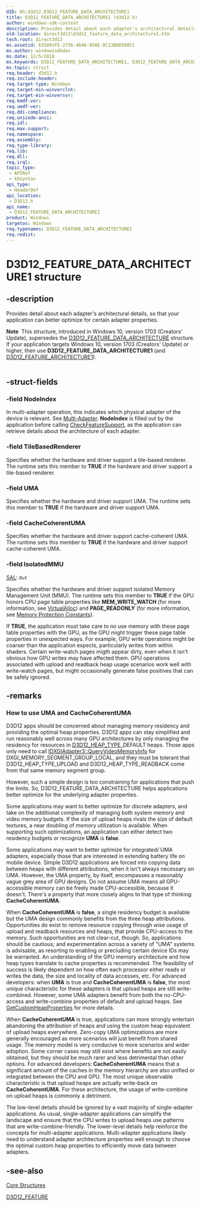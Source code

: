 ```yaml
---
UID: NS:d3d12.D3D12_FEATURE_DATA_ARCHITECTURE1
title: D3D12_FEATURE_DATA_ARCHITECTURE1 (d3d12.h)
author: windows-sdk-content
description: Provides detail about each adapter's architectural details, so that your application can better optimize for certain adapter properties.
old-location: direct3d12\d3d12_feature_data_architecture1.htm
tech.root: direct3d12
ms.assetid: 635091FE-2756-4648-958E-0C13BDD50851
ms.author: windowssdkdev
ms.date: 12/5/2018
ms.keywords: D3D12_FEATURE_DATA_ARCHITECTURE1, D3D12_FEATURE_DATA_ARCHITECTURE1 structure, d3d12/D3D12_FEATURE_DATA_ARCHITECTURE1, direct3d12.d3d12_feature_data_architecture1
ms.topic: struct
req.header: d3d12.h
req.include-header: 
req.target-type: Windows
req.target-min-winverclnt: 
req.target-min-winversvr: 
req.kmdf-ver: 
req.umdf-ver: 
req.ddi-compliance: 
req.unicode-ansi: 
req.idl: 
req.max-support: 
req.namespace: 
req.assembly: 
req.type-library: 
req.lib: 
req.dll: 
req.irql: 
topic_type:
 - APIRef
 - kbSyntax
api_type:
 - HeaderDef
api_location:
 - D3D12.h
api_name:
 - D3D12_FEATURE_DATA_ARCHITECTURE1
product: Windows
targetos: Windows
req.typenames: D3D12_FEATURE_DATA_ARCHITECTURE1
req.redist: 
---
```


# D3D12_FEATURE_DATA_ARCHITECTURE1 structure


## -description


Provides detail about each adapter's architectural details, so that your application can better optimize for certain adapter properties.
<div class="alert"><b>Note</b>  This structure, introduced in Windows 10, version 1703 (Creators' Update), supersedes the <a href="https://msdn.microsoft.com/FA16A260-3CC9-4F32-A97B-8A561A01C138">D3D12_FEATURE_DATA_ARCHITECTURE</a> structure. If your application targets  Windows 10, version 1703 (Creators' Update) or higher, then use <b>D3D12_FEATURE_DATA_ARCHITECTURE1</b> (and <a href="https://msdn.microsoft.com/165ECFE0-1B18-4A26-8B9C-3CE53776A349">D3D12_FEATURE_ARCHITECTURE1</a>).</div><div> </div>

## -struct-fields




### -field NodeIndex

In multi-adapter operation, this indicates which physical adapter of the device is relevant.
            See <a href="https://msdn.microsoft.com/en-us/library/Dn933253(v=VS.85).aspx">Multi-Adapter</a>.
            <b>NodeIndex</b> is filled out by the application before calling <a href="https://msdn.microsoft.com/2E986E37-30C7-45FE-BC8B-A6DD5670938F">CheckFeatureSupport</a>, as the application can retrieve details about the architecture of each adapter.
          


### -field TileBasedRenderer

Specifies whether the hardware and driver support a tile-based renderer.
            The runtime sets this member to <b>TRUE</b> if the hardware and driver support a tile-based renderer.
          


### -field UMA

Specifies whether the hardware and driver support UMA.
            The runtime sets this member to <b>TRUE</b> if the hardware and driver support UMA.
          


### -field CacheCoherentUMA

Specifies whether the hardware and driver support cache-coherent UMA.
            The runtime sets this member to <b>TRUE</b> if the hardware and driver support cache-coherent UMA.
          


### -field IsolatedMMU

<a href="https://msdn.microsoft.com/en-us/library/jj159528.aspx">SAL</a>: <code>_Out_</code>

Specifies whether the hardware and driver support isolated Memory Management Unit (MMU).
            The runtime sets this member to <b>TRUE</b> if the GPU honors CPU page table properties like <b>MEM_WRITE_WATCH</b> (for more information, see <a href="https://msdn.microsoft.com/a720dd89-c47c-4e48-bbc6-f2e02dfc4ed2">VirtualAlloc</a>) and <b>PAGE_READONLY</b> (for more information, see <a href="https://msdn.microsoft.com/09839db7-2118-4a7d-a707-a08c92bd600c">Memory Protection Constants</a>).

If <b>TRUE</b>, the application must take care to no use memory with these page table properties with the GPU, as the GPU might trigger these page table properties in unexpected ways. For example, GPU write operations might be coarser than the application expects, particularly writes from within shaders. Certain write-watch pages migth appear dirty, even when it isn't obvious how GPU writes may have affected them. GPU operations associated with upload and readback heap usage scenarios work well with write-watch pages, but might occasionally generate false positives that can be safely ignored.


## -remarks



<h3><a id="How_to_use_UMA_and_CacheCoherentUMA"></a><a id="how_to_use_uma_and_cachecoherentuma"></a><a id="HOW_TO_USE_UMA_AND_CACHECOHERENTUMA"></a>How to use UMA and CacheCoherentUMA</h3>
D3D12 apps should be concerned about managing memory residency and providing the optimal heap properties.
            D3D12 apps can stay simplified and run reasonably well across many GPU architectures by only managing the residency for resources in <a href="https://msdn.microsoft.com/5B1EA8A6-BD59-4B92-B6C4-A5C26D0B16D4">D3D12_HEAP_TYPE</a>_DEFAULT heaps.
            Those apps only need to call <a href="https://msdn.microsoft.com/A2F95FE5-CF8D-4F17-8CC8-62AAA40B71FC">IDXGIAdapter3::QueryVideoMemoryInfo</a> for DXGI_MEMORY_SEGMENT_GROUP_LOCAL, 
            and they must be tolerant that D3D12_HEAP_TYPE_UPLOAD and D3D12_HEAP_TYPE_READBACK come from that same memory segment group.
          

However, such a simple design is too constraining for applications that push the limits.
            So, D3D12_FEATURE_DATA_ARCHITECTURE helps applications better optimize for the underlying adapter properties.
          

Some applications may want to better optimize for discrete adapters, and take on the additional complexity of managing both system memory and video memory budgets.
            If the size of upload heaps rivals the size of default textures, a near doubling of memory utilization is available.
            When supporting such optimizations, an application can either detect two residency budgets or recognize <b>UMA</b> is <b>false</b>.
          

Some applications may want to better optimize for integrated/ UMA adapters, especially those that are interested in extending battery life on mobile device.
            Simple D3D12 applications are forced into copying data between heaps with different attributions, when it isn't always necessary on UMA.
            However, the UMA property, by itself, encompasses a reasonably vague grey area of GPU designs.
            Do not assume UMA means all GPU-accessible memory can be freely made CPU-accessible, because it doesn't.
            There's a property that more closely aligns to that type of thinking: <b>CacheCoherentUMA</b>.
          

When <b>CacheCoherentUMA</b> is <b>false</b>, a single residency budget is available but the UMA design commonly benefits from the three heap attributions.
            Opportunities do exist to remove resource copying through wise usage of upload and readback resources and heaps, that provide CPU-access to the memory.
            Such opportunities are not clear-cut, though.
            So, applications should be cautious; and experimentation across a variety of "UMA" systems is advisable, as resorting to enabling or precluding certain device IDs may be warranted.
            An understanding of the GPU memory architecture and how heap types translate to cache properties is recommended.
            The feasibility of success is likely dependent on how often each processor either reads or writes the data, the size and locality of data accesses, etc.
            For advanced developers: when <b>UMA</b> is true and <b>CacheCoherentUMA</b> is <b>false</b>, the most unique characteristic for these adapters is that upload heaps are still write-combined.
            However, some UMA adapters benefit from both the no-CPU-access and write-combine properties of default and upload heaps.
            See <a href="https://msdn.microsoft.com/FD1A7C77-24C3-49D5-8F20-01D5FF7FC895">GetCustomHeapProperties</a> for more details.
          

When <b>CacheCoherentUMA</b> is true, applications can more strongly entertain abandoning the attribution of heaps and using the custom heap equivalent of upload heaps everywhere.
            Zero-copy UMA optimizations are more generally encouraged as more scenarios will just benefit from shared usage.
            The memory model is very conducive to more scenarios and wider adoption.
            Some corner cases may still exist where benefits are not easily obtained, but they should be much rarer and less detrimental than other options.
            For advanced developers: <b>CacheCoherentUMA</b> means that a significant amount of the caches in the memory hierarchy are also unified or integrated between the CPU and GPU.
            The most unique observable characteristic is that upload heaps are actually write-back on <b>CacheCoherentUMA</b>.
            For these architecture, the usage of write-combine on upload heaps is commonly a detriment.
          

The low-level details should be ignored by a vast majority of single-adapter applications.
            As usual, single-adapter applications can simplify the landscape and ensure that the CPU writes to upload heaps use patterns that are write-combine-friendly.
            The lower-level details help reinforce the concepts for multi-adapter applications.
            Multi-adapter applications likely need to understand adapter architecture properties well enough to choose the optimal custom heap properties to efficiently move data between adapters.
          




## -see-also




<a href="https://msdn.microsoft.com/7FE8796A-98D1-4333-8755-2A47567460B3">Core Structures</a>



<a href="https://msdn.microsoft.com/165ECFE0-1B18-4A26-8B9C-3CE53776A349">D3D12_FEATURE</a>
 

 

